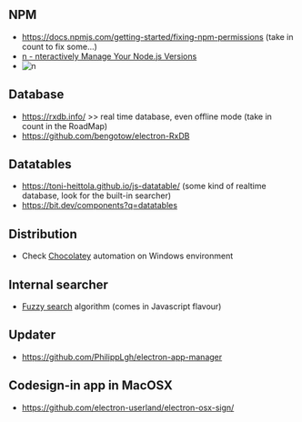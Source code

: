 ## NPM ##
* https://docs.npmjs.com/getting-started/fixing-npm-permissions   (take in count to fix some...)
* [n - nteractively Manage Your Node.js Versions](https://github.com/tj/n)
* ![n](https://i.ibb.co/178p1SS/687474703a2f2f6e696d69742e696f2f696d616765732f6e2f6e2e676966.gif)
## Database ##
* https://rxdb.info/ >> real time database, even offline mode (take in count in the RoadMap)
* https://github.com/bengotow/electron-RxDB

## Datatables ##
* https://toni-heittola.github.io/js-datatable/   (some kind of realtime database, look for the built-in searcher)
* https://bit.dev/components?q=datatables

## Distribution ##
* Check [Chocolatey](https://chocolatey.org/docs/create-packages) automation on Windows environment

## Internal searcher ##
* [Fuzzy search](https://fusejs.io/) algorithm (comes in Javascript flavour)

## Updater ##
* https://github.com/PhilippLgh/electron-app-manager

## Codesign-in app in MacOSX
* https://github.com/electron-userland/electron-osx-sign/